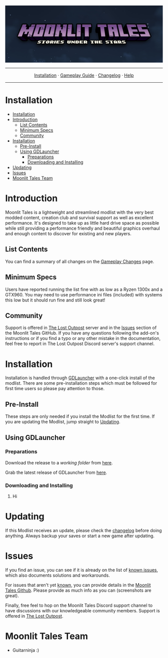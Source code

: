 <a href="https://github.com/Lost-Outpost/moonlit-tales/blob/main/README.md"><img src="images/banner.jpg" target="_blank"></a>

---

<p align="center">
  <a href="README.md">Installation</a> ·
  <a href="GAMEPLAY.md">Gameplay Guide</a> ·
  <a href="CHANGELOG.md">Changelog</a> ·
  <a href="HELP.md">Help</a>
</p>

---

# Installation

- [Installation](#installation)
- [Introduction](#introduction)
  - [List Contents](#list-contents)
  - [Minimum Specs](#minimum-specs)
  - [Community](#community)
- [Installation](#installation-1)
  - [Pre-Install](#pre-install)
  - [Using GDLauncher](#using-gdlauncher)
    - [Preparations](#preparations)
    - [Downloading and Installing](#downloading-and-installing)
- [Updating](#updating)
- [Issues](#issues)
- [Moonlit Tales Team](#moonlit-tales-team)

# Introduction

Moonlit Tales is a lightweight and streamlined modlist with the very best modded content, creation club and survival support as well as excellent performance. It's designed to take up as little hard drive space as possible while still providing a performance friendly and beautiful graphics overhaul and enough content to discover for existing and new players.

## List Contents

You can find a summary of all changes on the [Gameplay Changes](GAMEPLAY.md) page.

## Minimum Specs
Users have reported running the list fine with as low as a Ryzen 1300x and a GTX960. You may need to use performance ini files (included) with systems this low but it should run fine and still look great!

## Community

Support is offered in [The Lost Outpost](https://discord.gg/WF66mMu) server and in the [Issues](https://github.com/Lost-Outpost/moonlit-tales/issues) section of the Moonlit Tales GitHub. If you have any questions following the add-on's instructions or if you find a typo or any other mistake in the documentation, feel free to report in The Lost Outpost Discord server's support channel.

# Installation

Installation is handled through [GDLauncher](https://gdlauncher.com/) with a one-click install of the modlist. There are some pre-installation steps which must be followed for first time users so please pay attention to those.

## Pre-Install

These steps are only needed if you install the Modlist for the first time. If you are updating the Modlist, jump straight to [Updating](#updating).

## Using GDLauncher

### Preparations

Download the release to a _working folder_ from [here](https://github.com/Lost-Outpost/moonlit-tales/releases).

Grab the latest release of GDLauncher from [here](https://gdlauncher.com/).

### Downloading and Installing

1. Hi

# Updating

If this Modlist receives an update, please check the [changelog](CHANGELOG.md) before doing anything. Always backup your saves or start a new game after updating.

# Issues

If you find an issue, you can see if it is already on the list of [known issues](HELP.md), which also documents solutions and workarounds.

For issues that aren't yet [known](HELP.md), you can provide details in the [Moonlit Tales Github](https://github.com/Lost-Outpost/moonlit-tales/issues). Please provide as much info as you can (screenshots are great).

Finally, free feel to hop on the Moonlit Tales Discord support channel to have discussions with our knowledgeable community members. Support is offered in [The Lost Outpost](https://discord.gg/WF66mMu).

# Moonlit Tales Team
+ Guitarninja :)
